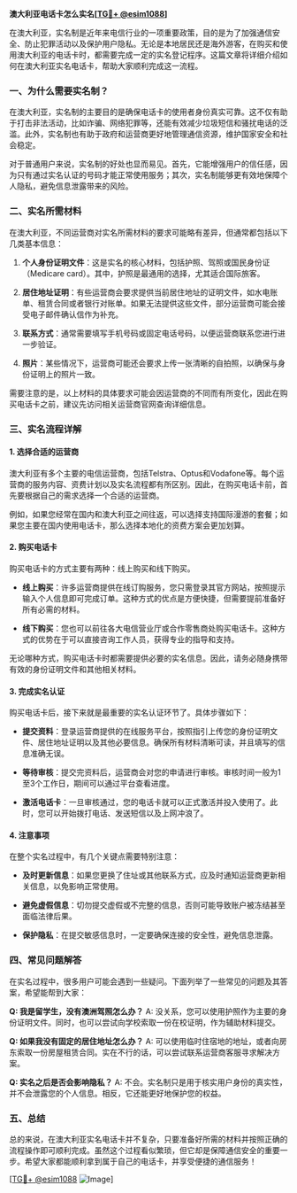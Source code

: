 **澳大利亚电话卡怎么实名[[TG💪+ @esim1088](https://t.me/s/esim1088)]**

在澳大利亚，实名制是近年来电信行业的一项重要政策，目的是为了加强通信安全、防止犯罪活动以及保护用户隐私。无论是本地居民还是海外游客，在购买和使用澳大利亚的电话卡时，都需要完成一定的实名登记程序。这篇文章将详细介绍如何在澳大利亚实名电话卡，帮助大家顺利完成这一流程。

### 一、为什么需要实名制？

在澳大利亚，实名制的主要目的是确保电话卡的使用者身份真实可靠。这不仅有助于打击非法活动，比如诈骗、网络犯罪等，还能有效减少垃圾短信和骚扰电话的泛滥。此外，实名制也有助于政府和运营商更好地管理通信资源，维护国家安全和社会稳定。

对于普通用户来说，实名制的好处也显而易见。首先，它能增强用户的信任感，因为只有通过实名认证的号码才能正常使用服务；其次，实名制能够更有效地保障个人隐私，避免信息泄露带来的风险。

### 二、实名所需材料

在澳大利亚，不同运营商对实名所需材料的要求可能略有差异，但通常都包括以下几类基本信息：

1. **个人身份证明文件**：这是实名的核心材料，包括护照、驾照或国民身份证（Medicare card）。其中，护照是最通用的选择，尤其适合国际旅客。
   
2. **居住地址证明**：有些运营商会要求提供当前居住地址的证明文件，如水电账单、租赁合同或者银行对账单。如果无法提供这些文件，部分运营商可能会接受电子邮件确认信作为补充。

3. **联系方式**：通常需要填写手机号码或固定电话号码，以便运营商联系您进行进一步验证。

4. **照片**：某些情况下，运营商可能还会要求上传一张清晰的自拍照，以确保与身份证明上的照片一致。

需要注意的是，以上材料的具体要求可能会因运营商的不同而有所变化，因此在购买电话卡之前，建议先访问相关运营商官网查询详细信息。

### 三、实名流程详解

#### 1. 选择合适的运营商

澳大利亚有多个主要的电信运营商，包括Telstra、Optus和Vodafone等。每个运营商的服务内容、资费计划以及实名流程都有所区别。因此，在购买电话卡前，首先要根据自己的需求选择一个合适的运营商。

例如，如果您经常在国内和澳大利亚之间往返，可以选择支持国际漫游的套餐；如果您主要在国内使用电话卡，那么选择本地化的资费方案会更加划算。

#### 2. 购买电话卡

购买电话卡的方式主要有两种：线上购买和线下购买。

- **线上购买**：许多运营商提供在线订购服务，您只需登录其官方网站，按照提示输入个人信息即可完成订单。这种方式的优点是方便快捷，但需要提前准备好所有必需的材料。
  
- **线下购买**：您也可以前往各大电信营业厅或合作零售商处购买电话卡。这种方式的优势在于可以直接咨询工作人员，获得专业的指导和支持。

无论哪种方式，购买电话卡时都需要提供必要的实名信息。因此，请务必随身携带有效的身份证明文件和其他相关材料。

#### 3. 完成实名认证

购买电话卡后，接下来就是最重要的实名认证环节了。具体步骤如下：

- **提交资料**：登录运营商提供的在线服务平台，按照指引上传您的身份证明文件、居住地址证明以及其他必要信息。确保所有材料清晰可读，并且填写的信息准确无误。

- **等待审核**：提交完资料后，运营商会对您的申请进行审核。审核时间一般为1至3个工作日，期间可以通过平台查看进度。

- **激活电话卡**：一旦审核通过，您的电话卡就可以正式激活并投入使用了。此时，您可以开始拨打电话、发送短信以及上网冲浪了。

#### 4. 注意事项

在整个实名过程中，有几个关键点需要特别注意：

- **及时更新信息**：如果您更换了住址或其他联系方式，应及时通知运营商更新相关信息，以免影响正常使用。
  
- **避免虚假信息**：切勿提交虚假或不完整的信息，否则可能导致账户被冻结甚至面临法律后果。

- **保护隐私**：在提交敏感信息时，一定要确保连接的安全性，避免信息泄露。

### 四、常见问题解答

在实名过程中，很多用户可能会遇到一些疑问。下面列举了一些常见的问题及其答案，希望能帮到大家：

**Q: 我是留学生，没有澳洲驾照怎么办？**
A: 没关系，您可以使用护照作为主要的身份证明文件。同时，也可以尝试向学校索取一份在校证明，作为辅助材料提交。

**Q: 如果我没有固定的居住地址怎么办？**
A: 可以使用临时住宿地的地址，或者向房东索取一份房屋租赁合同。实在不行的话，可以尝试联系运营商客服寻求解决方案。

**Q: 实名之后是否会影响隐私？**
A: 不会。实名制只是用于核实用户身份的真实性，并不会泄露您的个人信息。相反，它还能更好地保护您的权益。

### 五、总结

总的来说，在澳大利亚实名电话卡并不复杂，只要准备好所需的材料并按照正确的流程操作即可顺利完成。虽然这个过程看似繁琐，但它却是保障通信安全的重要一步。希望大家都能顺利拿到属于自己的电话卡，并享受便捷的通信服务！

[[TG💪+ @esim1088](https://t.me/s/esim1088) ![Image](https://i.postimg.cc/4NQfJmqS/Snipaste-2025-05-13-00-14-12.png)]